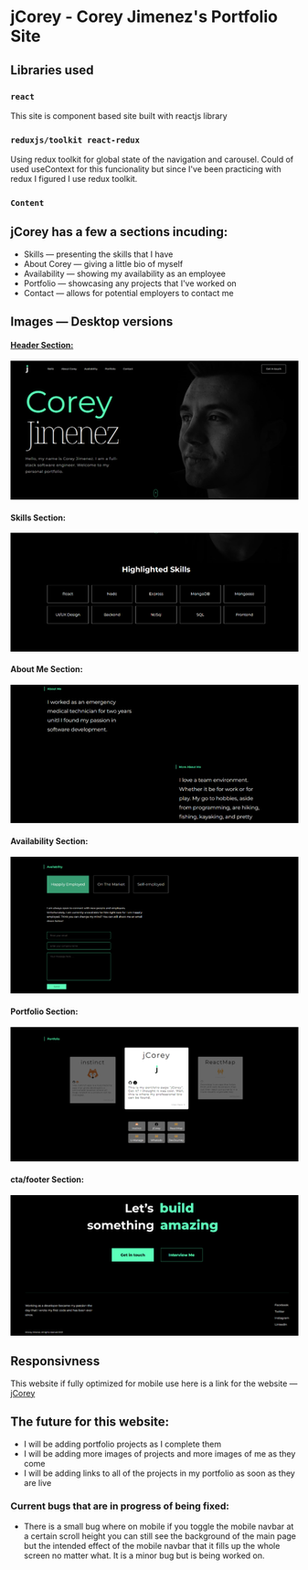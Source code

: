 # **jCorey** - Corey Jimenez's Portfolio Site

## Libraries used

### `react`

This site is component based site built with reactjs library

### `reduxjs/toolkit react-redux`

Using redux toolkit for global state of the navigation and carousel. Could of used useContext for this funcionality but since I've been practicing with redux I figured I use redux toolkit.

### `Content`

## **jCorey** has a few a sections incuding:

- Skills — presenting the skills that I have
- About Corey — giving a little bio of myself
- Availability — showing my availability as an employee
- Portfolio — showcasing any projects that I've worked on
- Contact — allows for potential employers to contact me

## Images — Desktop versions

#### [Header Section:](https://6413300d210e67066a2c2260--jcorey.netlify.app)

![header section of jcorey site](./screenshots/header.png)

#### Skills Section:

![skills section of jcorey site](./screenshots/skillDesktop.png)

#### About Me Section:

![about me section of jcorey site](./screenshots/about-me.png)

#### Availability Section:

![availability section of jcorey site](./screenshots/Availability-section.png)

#### Portfolio Section:

![portfolio section of jcorey site](./screenshots/portfolio-section.png)

#### cta/footer Section:

![skills section of jcorey site](./screenshots/footer-cta-section.png)

## Responsivness

This website if fully optimized for mobile use here is a link for the website — [jCorey](https://641022a85aa97b4d2659967c--jcorey.netlify.app/)

## The future for this website:

- I will be adding portfolio projects as I complete them
- I will be adding more images of projects and more images of me as they come
- I will be adding links to all of the projects in my portfolio as soon as they are live

### Current bugs that are in progress of being fixed:

- There is a small bug where on mobile if you toggle the mobile navbar at a certain scroll height you can still see the background of the main page but the intended effect of the mobile navbar that it fills up the whole screen no matter what. It is a minor bug but is being worked on.
